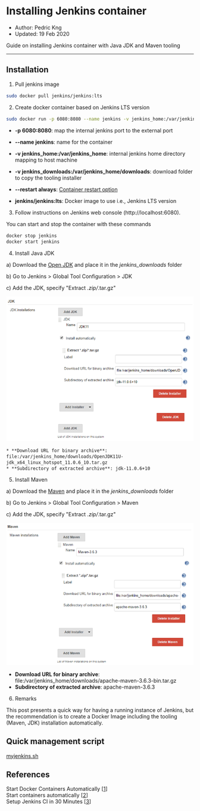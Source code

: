 # Installing Jenkins container
* Author:   Pedric Kng  
* Updated:  19 Feb 2020

Guide on installing Jenkins container with Java JDK and Maven tooling

***
## Installation

1. Pull jenkins image
```bash
sudo docker pull jenkins/jenkins:lts
```

2. Create docker container based on Jenkins LTS version
```bash
sudo docker run -p 6080:8080 --name jenkins -v jenkins_home:/var/jenkins_home -v jenkins_downloads:/var/jenkins_home/downloads --restart always jenkins/jenkins:lts
```
 * **-p 6080:8080**: map the internal jenkins port to the external port

 * **--name jenkins**: name for the container

 * **-v jenkins_home:/var/jenkins_home**: internal jenkins home directory mapping to host machine

 * **-v jenkins_downloads:/var/jenkins_home/downloads**: download folder to copy the tooling installer

 * **--restart always**: [Container restart option](https://docs.docker.com/config/containers/start-containers-automatically/)

 * **jenkins/jenkins:lts**: Docker image to use i.e., Jenkins LTS version

3. Follow instructions on Jenkins web console (http://localhost:6080).  

  You can start and stop the container with these commands
  ```bash
  docker stop jenkins
  docker start jenkins
  ```

4. Install Java JDK

  a) Download the [Open JDK](https://adoptopenjdk.net/releases.html) and place it in the *jenkins_downloads* folder  

  b) Go to Jenkins > Global Tool Configuration > JDK  

  c) Add the JDK, specify "Extract *.zip/*.tar.gz"

  ![JDK Installation](assets/JDK.png)

    * **Download URL for binary archive**: file:/var/jenkins_home/downloads/OpenJDK11U-jdk_x64_linux_hotspot_11.0.6_10.tar.gz
    * **Subdirectory of extracted archive**: jdk-11.0.6+10  


5. Install Maven

  a) Download the [Maven](https://maven.apache.org/download.cgi?Preferred=ftp://mirror.reverse.net/pub/apache/#) and place it in the *jenkins_downloads* folder  

  b) Go to Jenkins > Global Tool Configuration > Maven

  c) Add the JDK, specify "Extract *.zip/*.tar.gz"

  ![Maven Installation](assets/maven.png)

  * **Download URL for binary archive**: file:/var/jenkins_home/downloads/apache-maven-3.6.3-bin.tar.gz
  * **Subdirectory of extracted archive**: apache-maven-3.6.3  


6. Remarks

  This post presents a quick way for having a running instance of Jenkins, but the recommendation is to create a Docker Image including the tooling (Maven, JDK) installation automatically.



## Quick management script 
[myjenkins.sh](myjenkins.sh)

## References
Start Docker Containers Automatically [[1]]  
Start containers automatically [[2]]  
Setup Jenkins CI in 30 Minutes [[3]]  

[1]:https://mehmandarov.com/start-docker-containers-automatically/ "Start Docker Containers Automatically"
[2]:https://docs.docker.com/config/containers/start-containers-automatically/ "Start containers automatically"
[3]:https://mydeveloperplanet.com/2019/01/30/setup-jenkins-ci-in-30-minutes/ "Setup Jenkins CI in 30 Minutes"
